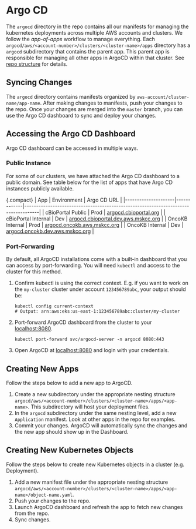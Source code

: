 # Argo CD

The `argocd` directory in the repo contains all our manifests for managing the kubernetes deployments across multiple AWS accounts and clusters. We follow the _app-of-apps_ workflow to manage everything. Each `argocd/aws/<account-number>/clusters/<cluster-name>/apps` directory has a `argocd` subdirectory that contains the parent app. This parent app is responsible for managing all other apps in ArgoCD within that cluster. See [repo structure](/#repo-structure) for details.

## Syncing Changes
The `argocd` directory contains manifests organized by `aws-account/cluster-name/app-name`. After making changes to manifests, push your changes to the repo. Once your changes are merged into the `master` branch, you can use the Argo CD dashboard to sync and deploy your changes.

## Accessing the Argo CD Dashboard
Argo CD dashboard can be accessed in multiple ways.

### Public Instance
For some of our clusters, we have attached the Argo CD dashboard to a public domain. See table below for the list of apps that have Argo CD instances publicly available.

{.compact}
| App                 | Environment | Argo CD URL                                                                        |
|---------------------|-------------|------------------------------------------------------------------------------------|
| cBioPortal Public   | Prod        | [argocd.cbioportal.org](https://argocd.cbioportal.org)                             |
| cBioPortal Internal | Dev         | [argocd.cbioportal.dev.aws.mskcc.org](https://argocd.cbioportal.dev.aws.mskcc.org) |
| OncoKB Internal     | Prod        | [argocd.oncokb.aws.mskcc.org](https://argocd.oncokb.aws.mskcc.org)                 |
| OncoKB Internal     | Dev         | [argocd.oncokb.dev.aws.mskcc.org](https://argocd.oncokb.dev.aws.mskcc.org)         |

### Port-Forwarding
By default, all ArgoCD installations come with a built-in dashboard that you can access by port-forwarding. You will need `kubectl` and access to the cluster for this method.
1. Confirm kubectl is using the correct context. E.g. if you want to work on the `my-cluster` cluster under account `123456789abc`, your output should be:
   ```shell
   kubectl config current-context
   # Output: arn:aws:eks:us-east-1:123456789abc:cluster/my-cluster
   ```
2. Port-forward ArgoCD dashboard from the cluster to your [localhost:8080](localhost:8080).
   ```shell
   kubectl port-forward svc/argocd-server -n argocd 8080:443
   ```
3. Open ArgoCD at [localhost:8080](localhost:8080) and login with your credentials.

## Creating New Apps
Follow the steps below to add a new app to ArgoCD.
1. Create a new subdirectory under the appropriate nesting structure `argocd/aws/<account-number>/clusters/<cluster-name>/apps/<app-name>`. This subdirectory will host your deployment files.
2. In the `argocd` subdirectory under the same nesting level, add a new `Application` manifest. Look at other apps in the repo for examples.
3. Commit your changes. ArgoCD will automatically sync the changes and the new app should show up in the Dashboard.

## Creating New Kubernetes Objects
Follow the steps below to create new Kubernetes objects in a cluster (e.g. Deployment).
1. Add a new manifest file under the appropriate nesting structure `argocd/aws/<account-number>/clusters/<cluster-name>/apps/<app-name>/object-name.yaml`.
2. Push your changes to the repo.
3. Launch ArgoCD dashboard and refresh the app to fetch new changes from the repo.
4. Sync changes.
